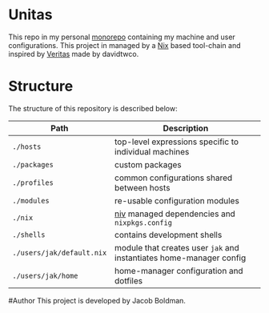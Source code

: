 # Unitas
This repo in my personal [monorepo][] containing my machine and user configurations.
This project in managed by a [Nix][] based tool-chain and inspired by [Veritas][] made by davidtwco.

# Structure
The structure of this repository is described below:

Path                        | Description
----                        | -------------
`./hosts`                   | top-level expressions specific to individual machines
`./packages`                | custom packages
`./profiles`                | common configurations shared between hosts
`./modules`                 | re-usable configuration modules
`./nix`                     | [niv][] managed dependencies and `nixpkgs.config`
`./shells`                  | contains development shells
`./users/jak/default.nix`   | module that creates user `jak` and instantiates home-manager config
`./users/jak/home`          | home-manager configuration and dotfiles

#Author
This project is developed by Jacob Boldman.


[monorepo]: https://en.wikipedia.org/wiki/Monorepo
[Nix]: https://nixos.org/nix
[Niv]: https://github.com/nmattia/niv
[Veritas]: https://github.com/davidtwco/veritas

